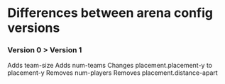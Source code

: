 Differences between arena config versions
==

### Version 0 > Version 1
Adds team-size
Adds num-teams
Changes placement.placement-y to placement-y
Removes num-players
Removes placement.distance-apart

